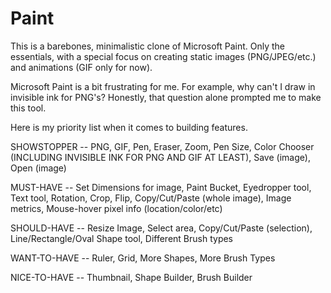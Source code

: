 # Paint

This is a barebones, minimalistic clone of Microsoft Paint. Only the essentials, with a special focus on creating static images (PNG/JPEG/etc.) and animations (GIF only for now).

Microsoft Paint is a bit frustrating for me. For example, why can't I draw in invisible ink for PNG's? Honestly, that question alone prompted me to make this tool.

Here is my priority list when it comes to building features.



SHOWSTOPPER -- PNG, GIF, Pen, Eraser, Zoom, Pen Size, Color Chooser (INCLUDING INVISIBLE INK FOR PNG AND GIF AT LEAST), Save (image), Open (image)

MUST-HAVE -- Set Dimensions for image, Paint Bucket, Eyedropper tool, Text tool, Rotation, Crop, Flip, Copy/Cut/Paste (whole image), Image metrics, Mouse-hover pixel info (location/color/etc)

SHOULD-HAVE -- Resize Image, Select area, Copy/Cut/Paste (selection), Line/Rectangle/Oval Shape tool, Different Brush types

WANT-TO-HAVE -- Ruler, Grid, More Shapes, More Brush Types

NICE-TO-HAVE -- Thumbnail, Shape Builder, Brush Builder
